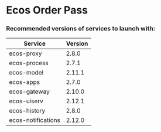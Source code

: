# Ecos Order Pass
### Recommended versions of services to launch with:

| Service            | Version |
|--------------------|---------|
| ecos-proxy         | 2.8.0   |
| ecos-process       | 2.7.1   |
| ecos-model         | 2.11.1  |
| ecos-apps          | 2.7.0   |
| ecos-gateway       | 2.10.0  |
| ecos-uiserv        | 2.12.1  |
| ecos-history       | 2.8.0   |
| ecos-notifications | 2.12.0  |
